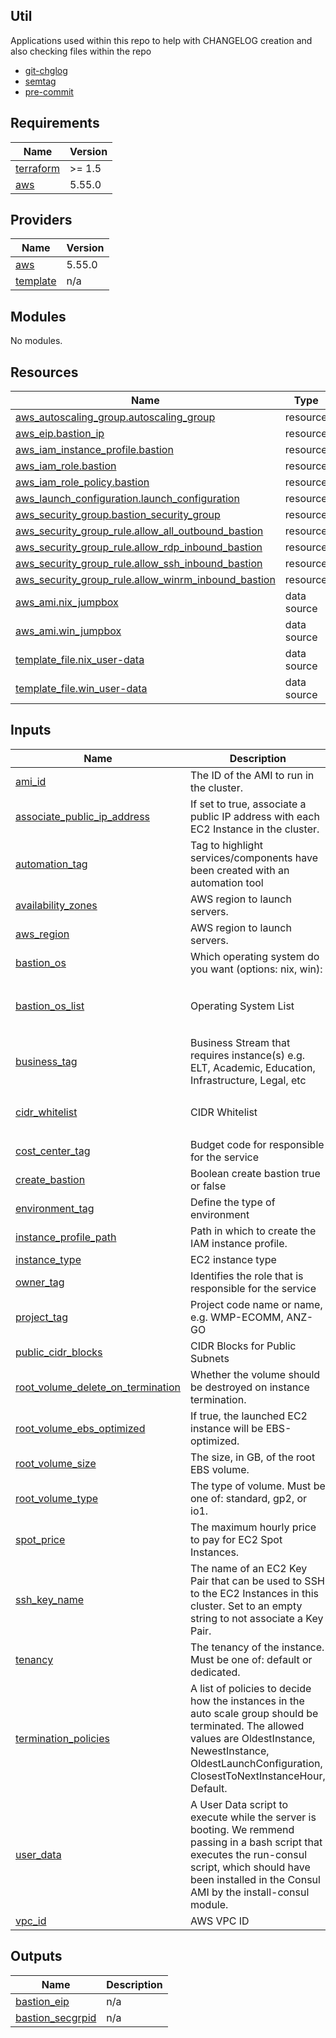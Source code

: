 ## Util
Applications used within this repo to help with CHANGELOG creation and also checking files within the repo

- [git-chglog](https://github.com/git-chglog/git-chglog)
- [semtag](https://github.com/pnikosis/semtag)
- [pre-commit](https://pre-commit.com/)

<!-- BEGINNING OF PRE-COMMIT-TERRAFORM DOCS HOOK -->
## Requirements

| Name | Version |
|------|---------|
| <a name="requirement_terraform"></a> [terraform](#requirement\_terraform) | >= 1.5 |
| <a name="requirement_aws"></a> [aws](#requirement\_aws) | 5.55.0 |

## Providers

| Name | Version |
|------|---------|
| <a name="provider_aws"></a> [aws](#provider\_aws) | 5.55.0 |
| <a name="provider_template"></a> [template](#provider\_template) | n/a |

## Modules

No modules.

## Resources

| Name | Type |
|------|------|
| [aws_autoscaling_group.autoscaling_group](https://registry.terraform.io/providers/hashicorp/aws/5.55.0/docs/resources/autoscaling_group) | resource |
| [aws_eip.bastion_ip](https://registry.terraform.io/providers/hashicorp/aws/5.55.0/docs/resources/eip) | resource |
| [aws_iam_instance_profile.bastion](https://registry.terraform.io/providers/hashicorp/aws/5.55.0/docs/resources/iam_instance_profile) | resource |
| [aws_iam_role.bastion](https://registry.terraform.io/providers/hashicorp/aws/5.55.0/docs/resources/iam_role) | resource |
| [aws_iam_role_policy.bastion](https://registry.terraform.io/providers/hashicorp/aws/5.55.0/docs/resources/iam_role_policy) | resource |
| [aws_launch_configuration.launch_configuration](https://registry.terraform.io/providers/hashicorp/aws/5.55.0/docs/resources/launch_configuration) | resource |
| [aws_security_group.bastion_security_group](https://registry.terraform.io/providers/hashicorp/aws/5.55.0/docs/resources/security_group) | resource |
| [aws_security_group_rule.allow_all_outbound_bastion](https://registry.terraform.io/providers/hashicorp/aws/5.55.0/docs/resources/security_group_rule) | resource |
| [aws_security_group_rule.allow_rdp_inbound_bastion](https://registry.terraform.io/providers/hashicorp/aws/5.55.0/docs/resources/security_group_rule) | resource |
| [aws_security_group_rule.allow_ssh_inbound_bastion](https://registry.terraform.io/providers/hashicorp/aws/5.55.0/docs/resources/security_group_rule) | resource |
| [aws_security_group_rule.allow_winrm_inbound_bastion](https://registry.terraform.io/providers/hashicorp/aws/5.55.0/docs/resources/security_group_rule) | resource |
| [aws_ami.nix_jumpbox](https://registry.terraform.io/providers/hashicorp/aws/5.55.0/docs/data-sources/ami) | data source |
| [aws_ami.win_jumpbox](https://registry.terraform.io/providers/hashicorp/aws/5.55.0/docs/data-sources/ami) | data source |
| [template_file.nix_user-data](https://registry.terraform.io/providers/hashicorp/template/latest/docs/data-sources/file) | data source |
| [template_file.win_user-data](https://registry.terraform.io/providers/hashicorp/template/latest/docs/data-sources/file) | data source |

## Inputs

| Name | Description | Type | Default | Required |
|------|-------------|------|---------|:--------:|
| <a name="input_ami_id"></a> [ami\_id](#input\_ami\_id) | The ID of the AMI to run in the cluster. | `string` | `""` | no |
| <a name="input_associate_public_ip_address"></a> [associate\_public\_ip\_address](#input\_associate\_public\_ip\_address) | If set to true, associate a public IP address with each EC2 Instance in the cluster. | `bool` | `true` | no |
| <a name="input_automation_tag"></a> [automation\_tag](#input\_automation\_tag) | Tag to highlight services/components have been created with an automation tool | `string` | `"Created with Terraform"` | no |
| <a name="input_availability_zones"></a> [availability\_zones](#input\_availability\_zones) | AWS region to launch servers. | `list(string)` | `[]` | no |
| <a name="input_aws_region"></a> [aws\_region](#input\_aws\_region) | AWS region to launch servers. | `string` | `""` | no |
| <a name="input_bastion_os"></a> [bastion\_os](#input\_bastion\_os) | Which operating system do you want (options: nix, win): | `string` | `"nix"` | no |
| <a name="input_bastion_os_list"></a> [bastion\_os\_list](#input\_bastion\_os\_list) | Operating System List | `list(string)` | <pre>[<br>  "win",<br>  "nix"<br>]</pre> | no |
| <a name="input_business_tag"></a> [business\_tag](#input\_business\_tag) | Business Stream that requires instance(s) e.g. ELT, Academic, Education, Infrastructure, Legal, etc | `string` | `""` | no |
| <a name="input_cidr_whitelist"></a> [cidr\_whitelist](#input\_cidr\_whitelist) | CIDR Whitelist | `list(string)` | <pre>[<br>  "0.0.0.0/0"<br>]</pre> | no |
| <a name="input_cost_center_tag"></a> [cost\_center\_tag](#input\_cost\_center\_tag) | Budget code for responsible for the service | `string` | `""` | no |
| <a name="input_create_bastion"></a> [create\_bastion](#input\_create\_bastion) | Boolean create bastion true or false | `bool` | `""` | no |
| <a name="input_environment_tag"></a> [environment\_tag](#input\_environment\_tag) | Define the type of environment | `string` | `""` | no |
| <a name="input_instance_profile_path"></a> [instance\_profile\_path](#input\_instance\_profile\_path) | Path in which to create the IAM instance profile. | `string` | `"/"` | no |
| <a name="input_instance_type"></a> [instance\_type](#input\_instance\_type) | EC2 instance type | `string` | `"t3.micro"` | no |
| <a name="input_owner_tag"></a> [owner\_tag](#input\_owner\_tag) | Identifies the role that is responsible for the service | `string` | `""` | no |
| <a name="input_project_tag"></a> [project\_tag](#input\_project\_tag) | Project code name or name, e.g. WMP-ECOMM, ANZ-GO | `string` | `""` | no |
| <a name="input_public_cidr_blocks"></a> [public\_cidr\_blocks](#input\_public\_cidr\_blocks) | CIDR Blocks for Public Subnets | `list(string)` | `[]` | no |
| <a name="input_root_volume_delete_on_termination"></a> [root\_volume\_delete\_on\_termination](#input\_root\_volume\_delete\_on\_termination) | Whether the volume should be destroyed on instance termination. | `bool` | `true` | no |
| <a name="input_root_volume_ebs_optimized"></a> [root\_volume\_ebs\_optimized](#input\_root\_volume\_ebs\_optimized) | If true, the launched EC2 instance will be EBS-optimized. | `bool` | `false` | no |
| <a name="input_root_volume_size"></a> [root\_volume\_size](#input\_root\_volume\_size) | The size, in GB, of the root EBS volume. | `number` | `50` | no |
| <a name="input_root_volume_type"></a> [root\_volume\_type](#input\_root\_volume\_type) | The type of volume. Must be one of: standard, gp2, or io1. | `string` | `"standard"` | no |
| <a name="input_spot_price"></a> [spot\_price](#input\_spot\_price) | The maximum hourly price to pay for EC2 Spot Instances. | `number` | `""` | no |
| <a name="input_ssh_key_name"></a> [ssh\_key\_name](#input\_ssh\_key\_name) | The name of an EC2 Key Pair that can be used to SSH to the EC2 Instances in this cluster. Set to an empty string to not associate a Key Pair. | `string` | `""` | no |
| <a name="input_tenancy"></a> [tenancy](#input\_tenancy) | The tenancy of the instance. Must be one of: default or dedicated. | `string` | `"default"` | no |
| <a name="input_termination_policies"></a> [termination\_policies](#input\_termination\_policies) | A list of policies to decide how the instances in the auto scale group should be terminated. The allowed values are OldestInstance, NewestInstance, OldestLaunchConfiguration, ClosestToNextInstanceHour, Default. | `string` | `"Default"` | no |
| <a name="input_user_data"></a> [user\_data](#input\_user\_data) | A User Data script to execute while the server is booting. We remmend passing in a bash script that executes the run-consul script, which should have been installed in the Consul AMI by the install-consul module. | `string` | `""` | no |
| <a name="input_vpc_id"></a> [vpc\_id](#input\_vpc\_id) | AWS VPC ID | `string` | `""` | no |

## Outputs

| Name | Description |
|------|-------------|
| <a name="output_bastion_eip"></a> [bastion\_eip](#output\_bastion\_eip) | n/a |
| <a name="output_bastion_secgrpid"></a> [bastion\_secgrpid](#output\_bastion\_secgrpid) | n/a |
<!-- END OF PRE-COMMIT-TERRAFORM DOCS HOOK -->

